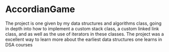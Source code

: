 # AccordianGame
The project is one given by my data structures and algorithms class, going in depth into how to implement a custom stack class, a custom linked link class, and as well as the use of iterators in these classes. The project was a excellent way to learn more about the earliest data structures one learns in DSA courses

